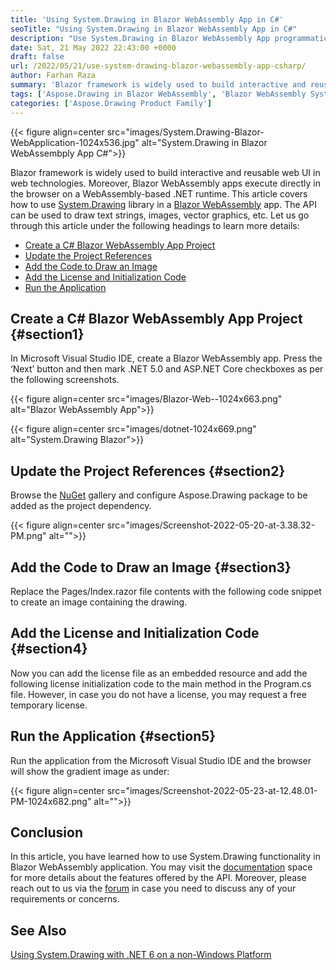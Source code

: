 ```yaml
---
title: 'Using System.Drawing in Blazor WebAssembly App in C#'
seoTitle: "Using System.Drawing in Blazor WebAssembly App in C#"
description: "Use System.Drawing in Blazor WebAssembly App programmatically in C#. Work with Aspose.Drawing library in Blazor framework applications."
date: Sat, 21 May 2022 22:43:00 +0000
draft: false
url: /2022/05/21/use-system-drawing-blazor-webassembly-app-csharp/
author: Farhan Raza
summary: 'Blazor framework is widely used to build interactive and reusable web UI in web technologies. Moreover, Blazor WebAssembly apps execute directly in the browser on a WebAssembly-based .NET runtime. This article covers how to use **System.Drawing library in a Blazor WebAssembly app.**'
tags: ['Aspose.Drawing in Blazor WebAssembly', 'Blazor WebAssembly System.Drawing', 'System.Drawing Blazor WebAssembly App', 'System.Drawing WebAssembly']
categories: ['Aspose.Drawing Product Family']
---
```




{{< figure align=center src="images/System.Drawing-Blazor-WebApplication-1024x536.jpg" alt="System.Drawing in Blazor WebAssembply App C#">}}


Blazor framework is widely used to build interactive and reusable web UI in web technologies. Moreover, Blazor WebAssembly apps execute directly in the browser on a WebAssembly-based .NET runtime. This article covers how to use [System.Drawing][1] library in a [Blazor WebAssembly][2] app. The API can be used to draw text strings, images, vector graphics, etc. Let us go through this article under the following headings to learn more details:

*   [Create a C# Blazor WebAssembly App Project][3]
*   [Update the Project References][4]
*   [Add the Code to Draw an Image][5]
*   [Add the License and Initialization Code][6]
*   [Run the Application][7]

## Create a C# Blazor WebAssembly App Project {#section1}

In Microsoft Visual Studio IDE, create a Blazor WebAssembly app. Press the ‘Next’ button and then mark .NET 5.0 and ASP.NET Core checkboxes as per the following screenshots.



{{< figure align=center src="images/Blazor-Web--1024x663.png" alt="Blazor WebAssembly App">}}




{{< figure align=center src="images/dotnet-1024x669.png" alt="System.Drawing Blazor">}}


## Update the Project References {#section2}

Browse the [NuGet][8] gallery and configure Aspose.Drawing package to be added as the project dependency.



{{< figure align=center src="images/Screenshot-2022-05-20-at-3.38.32-PM.png" alt="">}}


## Add the Code to Draw an Image {#section3}

Replace the Pages/Index.razor file contents with the following code snippet to create an image containing the drawing.



## Add the License and Initialization Code {#section4}

Now you can add the license file as an embedded resource and add the following license initialization code to the main method in the Program.cs file. However, in case you do not have a license, you may request a free temporary license.



## Run the Application {#section5}

Run the application from the Microsoft Visual Studio IDE and the browser will show the gradient image as under:



{{< figure align=center src="images/Screenshot-2022-05-23-at-12.48.01-PM-1024x682.png" alt="">}}


## Conclusion

In this article, you have learned how to use System.Drawing functionality in Blazor WebAssembly application. You may visit the [documentation][9] space for more details about the features offered by the API. Moreover, please reach out to us via the [forum][10] in case you need to discuss any of your requirements or concerns.

## See Also

[Using System.Drawing with .NET 6 on a non-Windows Platform][11]




[1]: https://docs.microsoft.com/en-us/dotnet/api/system.drawing?view=net-6.0
[2]: https://dotnet.microsoft.com/en-us/apps/aspnet/web-apps/blazor
[3]: #section1
[4]: #section2
[5]: #section3
[6]: #section4
[7]: #section5
[8]: https://www.nuget.org/packages/Aspose.Drawing/
[9]: https://docs.aspose.com/drawing/net/
[10]: https://forum.aspose.com/c/drawing/44
[11]: https://blog.aspose.com/2022/03/09/system.drawing-with-dotnet6-non-windows/




